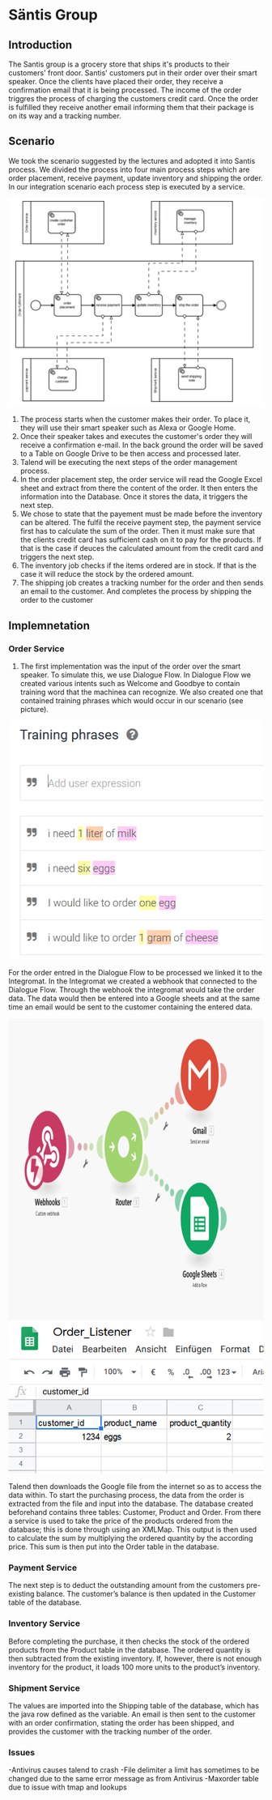 # Säntis Group

## Introduction
The Santis group is a grocery store that ships it's products to their customers' front door. Santis' customers put in their order over their smart speaker. Once the clients have placed their order, they receive a confirmation email that it is being processed. The income of the order triggres the process of charging the customers credit card. Once the order is fulfilled they receive another email informing them that their package is on its way and a tracking number.

## Scenario
We took the scenario suggested by the lectures and adopted it into Santis process. We divided the process into four main process steps which are order placement, receive payment, update inventory and shipping the order. In our integration scenario each process step is executed by a service.

<img width="647" alt="Structure" src="images/ServiceStructure.png">

1. The process starts when the customer makes their order. To place it, they will use their smart speaker such as Alexa or Google Home.
2. Once their speaker takes and executes the customer's order they will receive a confirmation e-mail. In the back ground the order will be saved to a Table on Google Drive to be then access and processed later.
3. Talend will be executing the next steps of the order management process.
4. In the order placement step, the order service will read the Google Excel sheet and extract from there the content of the order. It then enters the information into the Database. Once it stores the data, it triggers the next step.
5. We chose to state that the payement must be made before the inventory can be altered. The fulfil the receive payment step, the payment service first has to calculate the sum of the order. Then it must make sure that the clients credit card has sufficient cash on it to pay for the products. If that is the case if deuces the calculated amount from the credit card and triggers the next step.
6. The inventory job checks if the items ordered are in stock. If that is the case it will reduce the stock by the ordered amount. 
7. The shipping job creates a tracking number for the order and then sends an email to the customer. And completes the process by shipping the order to the customer
 

## Implemnetation
### Order Service
1.	The first implementation was the input of the order over the smart speaker. To simulate this, we use Dialogue Flow. In Dialogue Flow we created various intents such as Welcome and Goodbye to contain training word that the machinea can recognize. We also created one that contained training phrases which would occur in our scenario (see picture).

<img width="512" height="472" alt="Dialogue Flow" src="images/DialogueFlow.PNG">

For the order entred in the Dialogue Flow to be processed we linked it to the Integromat. In the Integromat we created a webhook that connected to the Dialogue Flow. Through the webhook the integromat would take the order data. The data would then be entered into a Google sheets and at the same time an email would be sent to the customer containing the entered data.

<img width="950" height="596" alt="Integromat" src="images/Integromat.PNG">


<img alt="Google Sheet" src="images/GoogleTableOrder_Listener.PNG">

Talend then downloads the Google file from the internet so as to access the data within. To start the purchasing process, the data from the order is extracted from the file and input into the database. The database created beforehand contains three tables: Customer, Product and Order. 
From there a service is used to take the price of the products ordered from the database; this is done through using an XMLMap. This output is then used to calculate the sum by multiplying the ordered quantity by the according price. This sum is then put into the Order table in the database.  

### Payment Service
The next step is to deduct the outstanding amount from the customers pre-existing balance. The customer’s balance is then updated in the Customer table of the database.

### Inventory Service
Before completing the purchase, it then checks the stock of the ordered products from the Product table in the database. The ordered quantity is then subtracted from the existing inventory. If, however, there is not enough inventory for the product, it loads 100 more units to the product’s inventory. 

### Shipment Service
The values are imported into the Shipping table of the database, which has the java row defined as the variable. An email is then sent to the customer with an order confirmation, stating the order has been shipped, and provides the customer with the tracking number of the order.

### Issues
-Antivirus causes talend to crash
-File delimiter a limit has sometimes to be changed due to the same error message as from Antivirus
-Maxorder table due to issue with tmap and lookups